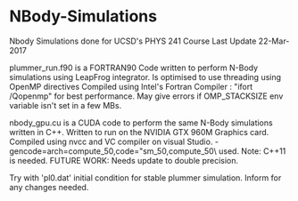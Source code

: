 # NBody-Simulations
Nbody Simulations done for UCSD's PHYS 241 Course
Last Update 22-Mar-2017

plummer_run.f90 is a FORTRAN90 Code written to perform N-Body simulations using LeapFrog integrator.
Is optimised to use threading using OpenMP directives
Compiled using Intel's Fortran Compiler : "ifort /Qopenmp" for best performance. 
May give errors if OMP_STACKSIZE env variable isn't set in a few MBs.

nbody_gpu.cu is a CUDA code to perform the same N-Body simulations written in C++. Written to run on the NVIDIA GTX 960M Graphics card. Compiled using nvcc and VC compiler on visual Studio. -gencode=arch=compute_50,code=\"sm_50,compute_50\ used.
Note: C++11 is needed.
FUTURE WORK: Needs update to double precision.

Try with 'pl0.dat' initial condition for stable plummer simulation.
Inform for any changes needed.
